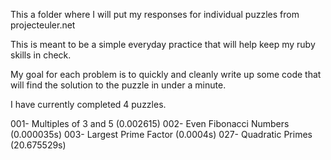 This a folder where I will put my responses for individual puzzles from projecteuler.net

This is meant to be a simple everyday practice that will help keep my ruby skills in check.

My goal for each problem is to quickly and cleanly write up some code that will find the solution to the puzzle in under a minute.

I have currently completed 4 puzzles.

001- Multiples of 3 and 5 (0.002615)
002- Even Fibonacci Numbers (0.000035s)
003- Largest Prime Factor (0.0004s)
027- Quadratic Primes (20.675529s)

